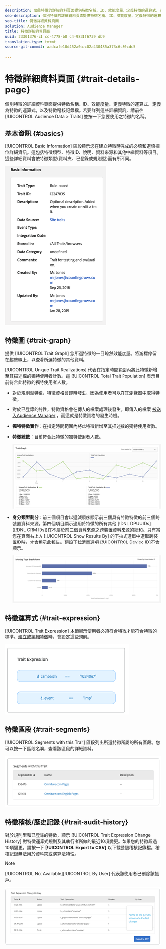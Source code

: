```yaml
---
description: 個別特徵的詳細資料頁面提供特徵名稱、ID、效能度量、定義特徵的運算式、定義為特徵的運算式，以及特徵稽核記錄檔。若要詳列這些詳細資訊，請前往「對象資料>特性」，然後按一下您要處理之特徵的名稱。
seo-description: 個別特徵的詳細資料頁面提供特徵名稱、ID、效能度量、定義特徵的運算式、定義為特徵的運算式，以及特徵稽核記錄檔。若要詳列這些詳細資訊，請前往「對象資料>特性」，然後按一下您要處理之特徵的名稱。
seo-title: 特徵詳細資料頁面
solution: Audience Manager
title: 特徵詳細資料頁面
uuid: 23301376-c1 cc-4778-b8 c4-9831f6739 db9
translation-type: tm+mt
source-git-commit: aadcafe10d452a0abc02a430485a373c6c80cdc5

---
```



# 特徵詳細資料頁面 {#trait-details-page}

個別特徵的詳細資料頁面提供特徵名稱、ID、效能度量、定義特徵的運算式、定義為特徵的運算式，以及特徵稽核記錄檔。若要詳列這些詳細資訊，請前往 [!UICONTROL Audience Data > Traits] 並按一下您要使用之特徵的名稱。

## 基本資訊 {#basics}

[!UICONTROL Basic Information] 區段顯示您在建立特徵時完成的必填和選填欄位詳細資訊。這包括特徵類型、特徵ID、說明、資料來源和其他中繼資料等項目。這些詳細資料會依特徵類型(資料夾、已登錄或規則型)而有所不同。

![](assets/basicInfo.png)

## 特徵圖 {#trait-graph}

提供 [!UICONTROL Trait Graph] 您所選特徵的一目瞭然效能度量。將游標停留在趨勢線上，以查看所選特徵的其他資料。

[!UICONTROL Unique Trait Realizations] 代表在指定時間範圍內將此特徵新增至其描述檔的獨特使用者計數。這 [!UICONTROL Total Trait Population] 表示目前符合此特徵的獨特使用者人數。

* 對於規則型特徵，特徵資格會即時發生，因為使用者可以在其瀏覽器中取得特徵。
* 對於已登錄的特性，特徵資格會在傳入的檔案處理後發生，即傳入的檔案 [被送入Audience Manager](../../faq/faq-inbound-data-ingestion.md) ，而這就是特徵資格的發生時機。
* **獨特特徵實作**：在指定時間範圍內將此特徵新增至其描述檔的獨特使用者數。
* **特徵總數**：目前符合此特徵的獨特使用者人數。

   ![特徵圖形](assets/trait-summary.png)

* **身分類型劃分**：前三個項目會以遞減順序顯示前三個具有特徵特徵的前三個跨裝置資料來源。第四個項目顯示適用於特徵的所有其他 [!DNL DPUUIDs] ([!DNL CRM IDs])在不屬於前三個資料來源之跨裝置資料來源的總和。只有當您在頁面右上方 [!UICONTROL Show Results By] 的下拉式選單中選取跨裝置ID時，才會顯示此報告。預設下拉清單選項 [!UICONTROL Device ID]不會顯示。

   ![特徵圖形](assets/trait-identity.png)


## 特徵運算式 {#trait-expression}

[!UICONTROL Trait Expression] 本節顯示使用者必須符合特徵才能符合特徵的標準。[建立或編輯特徵](../../features/traits/about-trait-builder.md)時，會設定這些規則。

![](assets/traitExpression.png)

## 特徵區段 {#trait-segments}

[!UICONTROL Segments with this Trait] 區段列出所選特徵所屬的所有區段。您可以按一下區段名稱，查看該區段的詳細資料。

![](assets/traitSegments.png)

## 特徵稽核/歷史記錄 {#trait-audit-history}

對於規則型和已登錄的特徵，顯示 [!UICONTROL Trait Expression Change History] 對特徵運算式規則及其執行者所做的最近10項變更。如果您的特徵超過10項變更，請按一下 **[!UICONTROL Export to CSV]** 以下載整個稽核記錄檔。稽核記錄無法用於資料夾或演算法特性。

>[!NOTE]
>
>[!UICONTROL Not Available][!UICONTROL By User] 代表該使用者已刪除該帳戶。

![](assets/traitHistory.png)